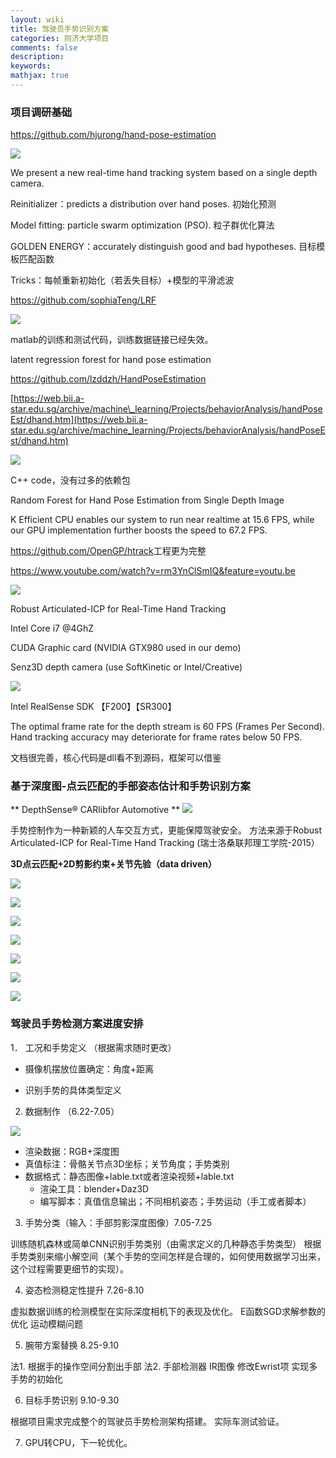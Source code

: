 ```yaml
---
layout: wiki
title: 驾驶员手势识别方案
categories: 同济大学项目
comments: false
description: 
keywords: 
mathjax: true
---
```


### 项目调研基础

<https://github.com/hjurong/hand-pose-estimation>


![](http://p5iojc2zy.bkt.clouddn.com/_wiki/_image/2018-10-10-15-16-07.jpg)


We present a new real-time hand tracking system based on a single depth camera.

Reinitializer：predicts a distribution over hand poses. 初始化预测

Model fitting: particle swarm optimization (PSO).  粒子群优化算法

GOLDEN ENERGY：accurately distinguish good and bad hypotheses. 目标模板匹配函数

 

Tricks：每帧重新初始化（若丢失目标）+模型的平滑滤波

 

<https://github.com/sophiaTeng/LRF>


![](http://p5iojc2zy.bkt.clouddn.com/_wiki/_image/2018-10-10-15-16-16.jpg)


matlab的训练和测试代码，训练数据链接已经失效。

latent regression forest for hand pose estimation

 

<https://github.com/lzddzh/HandPoseEstimation>

[https://web.bii.a-star.edu.sg/archive/machine\_learning/Projects/behaviorAnalysis/handPoseEst/dhand.htm](https://web.bii.a-star.edu.sg/archive/machine_learning/Projects/behaviorAnalysis/handPoseEst/dhand.htm)

![](http://p5iojc2zy.bkt.clouddn.com/_wiki/_image/2018-10-10-15-16-42.jpg)

C++ code，没有过多的依赖包

Random Forest for Hand Pose Estimation from Single Depth Image

K Efficient CPU enables our system to run near realtime at 15.6 FPS, while our GPU implementation further boosts the speed to 67.2 FPS.

 

<https://github.com/OpenGP/htrack>工程更为完整

<https://www.youtube.com/watch?v=rm3YnClSmIQ&feature=youtu.be>


![](http://p5iojc2zy.bkt.clouddn.com/_wiki/_image/2018-10-10-15-16-53.jpg)


Robust Articulated-ICP for Real-Time Hand Tracking

Intel Core i7 @4GhZ

CUDA Graphic card (NVIDIA GTX980 used in our demo)

Senz3D depth camera (use SoftKinetic or Intel/Creative)

 


![](http://p5iojc2zy.bkt.clouddn.com/_wiki/_image/2018-10-10-15-17-05.jpg)
 

Intel RealSense SDK 【F200】【SR300】

The optimal frame rate for the depth stream is 60 FPS (Frames Per Second). Hand tracking accuracy may deteriorate for frame rates below 50 FPS.

文档很完善，核心代码是dll看不到源码，框架可以借鉴



### 基于深度图-点云匹配的手部姿态估计和手势识别方案

** DepthSense® CARlibfor Automotive  **
![](http://p5iojc2zy.bkt.clouddn.com/_wiki/_image/2018-10-10-15-14-08.jpg)

手势控制作为一种新颖的人车交互方式，更能保障驾驶安全。
方法来源于Robust Articulated-ICP for Real-Time Hand Tracking (瑞士洛桑联邦理工学院-2015）

**3D点云匹配+2D剪影约束+关节先验（data driven）**


![](http://p5iojc2zy.bkt.clouddn.com/_wiki/_image/2018-10-10-15-20-14.jpg)

![](http://p5iojc2zy.bkt.clouddn.com/_wiki/_image/2018-10-10-15-20-21.jpg)

![](http://p5iojc2zy.bkt.clouddn.com/_wiki/_image/2018-10-10-15-20-28.jpg)

![](http://p5iojc2zy.bkt.clouddn.com/_wiki/_image/2018-10-10-15-20-34.jpg)

![](http://p5iojc2zy.bkt.clouddn.com/_wiki/_image/2018-10-10-15-20-41.jpg)

![](http://p5iojc2zy.bkt.clouddn.com/_wiki/_image/2018-10-10-15-20-47.jpg)


![](http://p5iojc2zy.bkt.clouddn.com/_wiki/_image/2018-10-10-15-24-22.jpg)


### 驾驶员手势检测方案进度安排


1．	工况和手势定义 （根据需求随时更改）

- 摄像机摆放位置确定：角度+距离

- 识别手势的具体类型定义

2.	数据制作 （6.22-7.05）

![](http://p5iojc2zy.bkt.clouddn.com/_wiki/_image/2018-10-10-15-19-43.jpg)

- 渲染数据：RGB+深度图
- 真值标注：骨骼关节点3D坐标；关节角度；手势类别
- 数据格式：静态图像+lable.txt或者渲染视频+lable.txt
   - 渲染工具：blender+Daz3D
   - 编写脚本：真值信息输出；不同相机姿态；手势运动（手工或者脚本）
 

3.	手势分类（输入：手部剪影深度图像）7.05-7.25

训练随机森林或简单CNN识别手势类别（由需求定义的几种静态手势类型）
根据手势类别来缩小解空间（某个手势的空间怎样是合理的，如何使用数据学习出来，这个过程需要更细节的实现）。

4.	姿态检测稳定性提升 7.26-8.10

虚拟数据训练的检测模型在实际深度相机下的表现及优化。
E函数SGD求解参数的优化
运动模糊问题

5.	腕带方案替换 8.25-9.10

法1. 根据手的操作空间分割出手部
法2. 手部检测器 IR图像
修改Ewrist项
实现多手势的初始化

6.	目标手势识别 9.10-9.30

根据项目需求完成整个的驾驶员手势检测架构搭建。
实际车测试验证。

7.	GPU转CPU，下一轮优化。 

